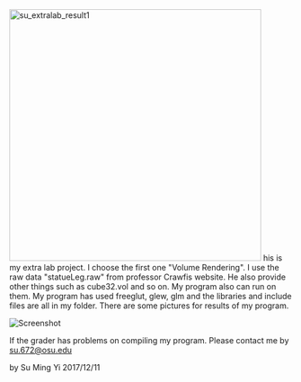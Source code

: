 <img width="448" alt="su_extralab_result1" src="https://user-images.githubusercontent.com/10261854/52367823-f0dc5a80-2a1a-11e9-990c-de77e95a1a2a.PNG">
his is my extra lab project.
I choose the first one "Volume Rendering".
I use the raw data "statueLeg.raw" from professor Crawfis website.
He also provide other things such as cube32.vol and so on. My program also can run on them.
My program has used freeglut, glew, glm and the libraries and include files are all in my folder.
There are some pictures for results of my program.




![Screenshot](https://user-images.githubusercontent.com/10261854/52367823-f0dc5a80-2a1a-11e9-990c-de77e95a1a2a.PNG)

If the grader has problems on compiling my program. Please contact me by su.672@osu.edu

by Su Ming Yi 2017/12/11
